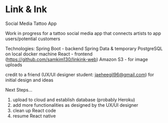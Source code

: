 # Link & Ink
Social Media Tattoo App

Work in progress for a tattoo social media app that connects artists to app users/potential customers

Technologies:
Spring Boot - backend
Spring Data & temporary PostgreSQL on local docker machine
React - frontend (https://github.com/samkim130/linkink-web)
Amazon S3 - for image uploads


credit to a friend (UX/UI designer student: jaeheegil96@gmail.com) for initial design and ideas

Next Steps...
1. upload to cloud and establish database (probably Heroku)
2. add more functionalities as designed by the UX/UI designer
3. clean up React code
4. resume React native

